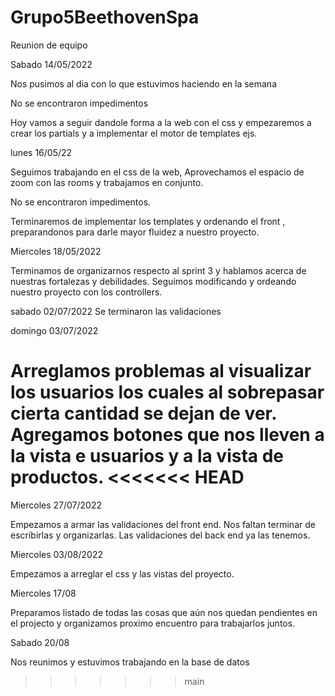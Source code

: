 # Grupo5BeethovenSpa

Reunion de equipo 

Sabado 14/05/2022

Nos pusimos al dia con lo que estuvimos haciendo en la semana  

No se encontraron impedimentos 

Hoy vamos a seguir dandole forma a la web con el css  y empezaremos a crear los partials y a implementar el motor de templates ejs.


lunes 16/05/22

Seguimos trabajando en el css de la web, Aprovechamos el espacio de zoom con las rooms y trabajamos en conjunto.

No se encontraron impedimentos.

Terminaremos de implementar los templates y ordenando el front , preparandonos para darle mayor fluidez a nuestro proyecto.


Miercoles 18/05/2022

Terminamos de organizarnos respecto al sprint 3 y hablamos acerca de nuestras fortalezas y debilidades.
Seguimos modificando y ordeando nuestro proyecto con los controllers.

sabado 02/07/2022
Se terminaron las validaciones

domingo 03/07/2022

Arreglamos problemas al visualizar los usuarios los cuales al sobrepasar cierta cantidad se dejan de ver.
Agregamos botones que nos lleven a la vista e usuarios y a la vista de productos.
<<<<<<< HEAD
=======


Miercoles  27/07/2022

Empezamos a armar las validaciones del front end. Nos faltan terminar de escribirlas y organizarlas.
Las validaciones del back end ya las tenemos.

Miercoles 03/08/2022

Empezamos a arreglar el css y las vistas del proyecto.


Miercoles 17/08

Preparamos listado de todas las cosas que aún nos quedan pendientes en el projecto y organizamos proximo encuentro para trabajarlos juntos.

Sabado 20/08

Nos reunimos y estuvimos trabajando en la base de datos
>>>>>>> main
